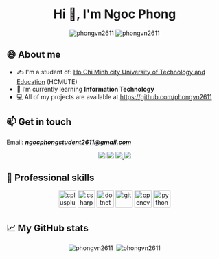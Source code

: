 <h1 align="center">Hi 👋, I'm Ngoc Phong</h1>

<p align="center"> <img src="https://komarev.com/ghpvc/?username=phongvn2611" alt="phongvn2611" /> <img src="https://badges.pufler.dev/repos/phongvn2611" alt="phongvn2611" /> </p>

## 😄 About me
- ✍ I'm a student of: [Ho Chi Minh city University of Technology and Education](https://hcmute.edu.vn) (HCMUTE)
- 🌱 I’m currently learning **Information Technology**
- 💻 All of my projects are available at https://github.com/phongvn2611

## 📫 Get in touch
Email: ***ngocphongstudent2611@gmail.com***
<p align="center">
  <a href="https://www.facebook.com/phongvn2611" alt="Facebook"><img src="https://img.icons8.com/fluent/48/000000/facebook-new.png" target="_blank" /></a> 
  <a href="https://github.com/phongvn2611" alt="Github"><img src="https://img.icons8.com/fluent/48/000000/github.png"/></a> 
  <a href="https://www.youtube.com/channel/UCGUzBndNK7UfhPZvGQ8sEuQ" alt="Youtube channel" target="_blank" ><img src="https://img.icons8.com/fluent/48/000000/youtube-play.png"/> </a>
  <a href="https://www.linkedin.com/in/phongvn2611/" target="_blank"><img src="https://img.icons8.com/fluent/48/000000/linkedin.png"/></a>
</p>

## 💪 Professional skills
<p align="center">
  <img src="https://devicons.github.io/devicon/devicon.git/icons/cplusplus/cplusplus-original.svg" alt="cplusplus" width="40" height="40"/> 
  <img src="https://devicons.github.io/devicon/devicon.git/icons/csharp/csharp-original.svg" alt="csharp" width="40" height="40"/> 
  <img src="https://devicons.github.io/devicon/devicon.git/icons/dot-net/dot-net-original-wordmark.svg" alt="dotnet" width="40" height="40"/> 
  <img src="https://devicons.github.io/devicon/devicon.git/icons/html5/html5-original-wordmark.svg" alt="git" width="40" height="40"/> 
  <img src="https://devicons.github.io/devicon/devicon.git/icons/css3/css3-original-wordmark.svg" alt="opencv" width="40" height="40"/> 
  <img src="https://devicons.github.io/devicon/devicon.git/icons/javascript/javascript-original.svg" alt="python" width="40" height="40"/>
</p>

## &#x1f4c8; My GitHub stats
<p align="center">
  <img src="https://github-readme-stats.vercel.app/api/top-langs/?username=phongvn2611&layout=compact" alt="phongvn2611" />&nbsp;
  <img src="https://github-readme-stats.vercel.app/api?username=phongvn2611&show_icons=true&count_private=true&theme=algolia" alt="phongvn2611" />
</p>
